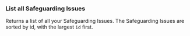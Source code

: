 ### List all Safeguarding Issues

Returns a list of all your Safeguarding Issues. The Safeguarding Issues are sorted by id, with the largest `id` first.
